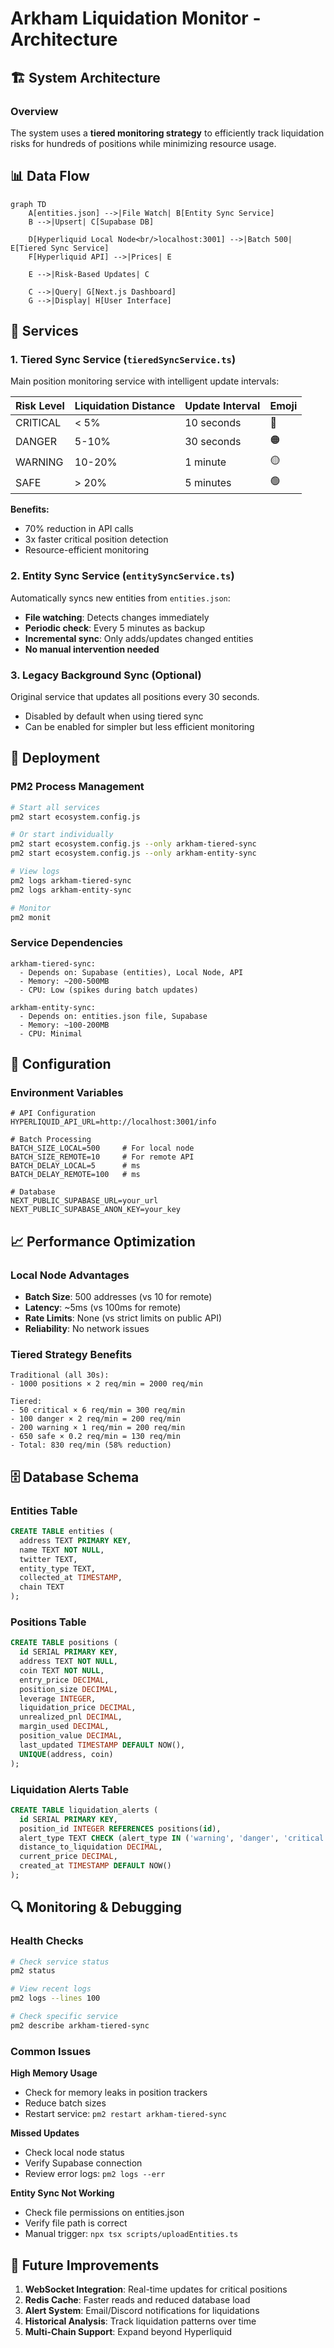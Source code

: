 # Arkham Liquidation Monitor - Architecture

## 🏗️ System Architecture

### Overview
The system uses a **tiered monitoring strategy** to efficiently track liquidation risks for hundreds of positions while minimizing resource usage.

## 📊 Data Flow

```mermaid
graph TD
    A[entities.json] -->|File Watch| B[Entity Sync Service]
    B -->|Upsert| C[Supabase DB]
    
    D[Hyperliquid Local Node<br/>localhost:3001] -->|Batch 500| E[Tiered Sync Service]
    F[Hyperliquid API] -->|Prices| E
    
    E -->|Risk-Based Updates| C
    
    C -->|Query| G[Next.js Dashboard]
    G -->|Display| H[User Interface]
```

## 🎯 Services

### 1. **Tiered Sync Service** (`tieredSyncService.ts`)
Main position monitoring service with intelligent update intervals:

| Risk Level | Liquidation Distance | Update Interval | Emoji |
|------------|---------------------|-----------------|-------|
| CRITICAL   | < 5%                | 10 seconds      | 🔴    |
| DANGER     | 5-10%               | 30 seconds      | 🟠    |
| WARNING    | 10-20%              | 1 minute        | 🟡    |
| SAFE       | > 20%               | 5 minutes       | 🟢    |

**Benefits:**
- 70% reduction in API calls
- 3x faster critical position detection
- Resource-efficient monitoring

### 2. **Entity Sync Service** (`entitySyncService.ts`)
Automatically syncs new entities from `entities.json`:
- **File watching**: Detects changes immediately
- **Periodic check**: Every 5 minutes as backup
- **Incremental sync**: Only adds/updates changed entities
- **No manual intervention needed**

### 3. **Legacy Background Sync** (Optional)
Original service that updates all positions every 30 seconds.
- Disabled by default when using tiered sync
- Can be enabled for simpler but less efficient monitoring

## 🚀 Deployment

### PM2 Process Management
```bash
# Start all services
pm2 start ecosystem.config.js

# Or start individually
pm2 start ecosystem.config.js --only arkham-tiered-sync
pm2 start ecosystem.config.js --only arkham-entity-sync

# View logs
pm2 logs arkham-tiered-sync
pm2 logs arkham-entity-sync

# Monitor
pm2 monit
```

### Service Dependencies
```
arkham-tiered-sync:
  - Depends on: Supabase (entities), Local Node, API
  - Memory: ~200-500MB
  - CPU: Low (spikes during batch updates)

arkham-entity-sync:
  - Depends on: entities.json file, Supabase
  - Memory: ~100-200MB
  - CPU: Minimal
```

## 🔧 Configuration

### Environment Variables
```env
# API Configuration
HYPERLIQUID_API_URL=http://localhost:3001/info

# Batch Processing
BATCH_SIZE_LOCAL=500     # For local node
BATCH_SIZE_REMOTE=10     # For remote API
BATCH_DELAY_LOCAL=5      # ms
BATCH_DELAY_REMOTE=100   # ms

# Database
NEXT_PUBLIC_SUPABASE_URL=your_url
NEXT_PUBLIC_SUPABASE_ANON_KEY=your_key
```

## 📈 Performance Optimization

### Local Node Advantages
- **Batch Size**: 500 addresses (vs 10 for remote)
- **Latency**: ~5ms (vs 100ms for remote)
- **Rate Limits**: None (vs strict limits on public API)
- **Reliability**: No network issues

### Tiered Strategy Benefits
```
Traditional (all 30s):
- 1000 positions × 2 req/min = 2000 req/min

Tiered:
- 50 critical × 6 req/min = 300 req/min
- 100 danger × 2 req/min = 200 req/min  
- 200 warning × 1 req/min = 200 req/min
- 650 safe × 0.2 req/min = 130 req/min
- Total: 830 req/min (58% reduction)
```

## 🗄️ Database Schema

### Entities Table
```sql
CREATE TABLE entities (
  address TEXT PRIMARY KEY,
  name TEXT NOT NULL,
  twitter TEXT,
  entity_type TEXT,
  collected_at TIMESTAMP,
  chain TEXT
);
```

### Positions Table
```sql
CREATE TABLE positions (
  id SERIAL PRIMARY KEY,
  address TEXT NOT NULL,
  coin TEXT NOT NULL,
  entry_price DECIMAL,
  position_size DECIMAL,
  leverage INTEGER,
  liquidation_price DECIMAL,
  unrealized_pnl DECIMAL,
  margin_used DECIMAL,
  position_value DECIMAL,
  last_updated TIMESTAMP DEFAULT NOW(),
  UNIQUE(address, coin)
);
```

### Liquidation Alerts Table
```sql
CREATE TABLE liquidation_alerts (
  id SERIAL PRIMARY KEY,
  position_id INTEGER REFERENCES positions(id),
  alert_type TEXT CHECK (alert_type IN ('warning', 'danger', 'critical')),
  distance_to_liquidation DECIMAL,
  current_price DECIMAL,
  created_at TIMESTAMP DEFAULT NOW()
);
```

## 🔍 Monitoring & Debugging

### Health Checks
```bash
# Check service status
pm2 status

# View recent logs
pm2 logs --lines 100

# Check specific service
pm2 describe arkham-tiered-sync
```

### Common Issues

**High Memory Usage**
- Check for memory leaks in position trackers
- Reduce batch sizes
- Restart service: `pm2 restart arkham-tiered-sync`

**Missed Updates**
- Check local node status
- Verify Supabase connection
- Review error logs: `pm2 logs --err`

**Entity Sync Not Working**
- Check file permissions on entities.json
- Verify file path is correct
- Manual trigger: `npx tsx scripts/uploadEntities.ts`

## 🔄 Future Improvements

1. **WebSocket Integration**: Real-time updates for critical positions
2. **Redis Cache**: Faster reads and reduced database load
3. **Alert System**: Email/Discord notifications for liquidations
4. **Historical Analysis**: Track liquidation patterns over time
5. **Multi-Chain Support**: Expand beyond Hyperliquid